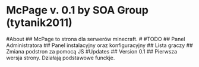 <h1>McPage v. 0.1 by SOA Group (tytanik2011)</h1>
#About
##  McPage to strona dla serwerów minecraft.
#
#TODO
##  Panel Administratora
##  Panel instalacyjny oraz konfiguracyjny
##  Lista graczy
##  Zmiana podstron za pomocą JS
#Updates
##  Version 0.1
##    Pierwsza wersja strony. Działają podstawowe funckje.
  
  
